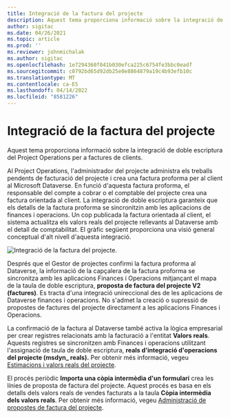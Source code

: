 ```yaml
---
title: Integració de la factura del projecte
description: Aquest tema proporciona informació sobre la integració de doble escriptura del Project Operations per a factures de clients.
author: sigitac
ms.date: 04/26/2021
ms.topic: article
ms.prod: ''
ms.reviewer: johnmichalak
ms.author: sigitac
ms.openlocfilehash: 1e7294360f041b030efca225c6754fe3bbc0eadf
ms.sourcegitcommit: c0792bd65d92db25e0e8864879a19c4b93efb10c
ms.translationtype: MT
ms.contentlocale: ca-ES
ms.lasthandoff: 04/14/2022
ms.locfileid: "8581226"
---
```

# <a name="project-invoice-integration"></a>Integració de la factura del projecte

Aquest tema proporciona informació sobre la integració de doble escriptura del Project Operations per a factures de clients.

Al Project Operations, l'administrador del projecte administra els treballs pendents de facturació del projecte i crea una factura proforma per al client al Microsoft Dataverse. En funció d'aquesta factura proforma, el responsable del compte a cobrar o el comptable del projecte crea una factura orientada al client. La integració de doble escriptura garanteix que els detalls de la factura proforma se sincronitzin amb les aplicacions de finances i operacions. Un cop publicada la factura orientada al client, el sistema actualitza els valors reals del projecte rellevants al Dataverse amb el detall de comptabilitat. El gràfic següent proporciona una visió general conceptual d'alt nivell d'aquesta integració.

   ![Integració de la factura del projecte.](./media/DW5Invoicing.png)

Després que el Gestor de projectes confirmi la factura proforma al Dataverse, la informació de la capçalera de la factura proforma se sincronitza amb les aplicacions Finances i Operacions mitjançant el mapa de la taula de doble escriptura, **proposta de factura del projecte V2 (factures)**. Es tracta d'una integració unireccional des de les aplicacions de Dataverse finances i operacions. No s'admet la creació o supressió de propostes de factures del projecte directament a les aplicacions Finances i Operacions.

La confirmació de la factura al Dataverse també activa la lògica empresarial per crear registres relacionats amb la facturació a l'entitat **Valors reals**. Aquests registres se sincronitzen amb Finances i operacions utilitzant l'assignació de taula de doble escriptura, **reals d'integració d'operacions del projecte (msdyn\_ reals).** Per obtenir més informació, vegeu [Estimacions i valors reals del projecte](resource-dual-write-estimates-actuals.md). 

El procés periòdic **Importa una còpia intermèdia d'un formulari** crea les línies de proposta de factura del projecte. Aquest procés es basa en els detalls dels valors reals de vendes facturats a la taula **Còpia intermèdia dels valors reals**. Per obtenir més informació, vegeu [Administració de propostes de factura del projecte](../invoicing/format-update-project-invoice-proposals.md#create-project-invoice-proposals). 
